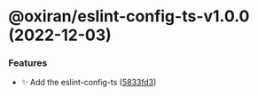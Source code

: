 # @oxiran/eslint-config-ts-v1.0.0 (2022-12-03)


### Features

* :sparkles: Add the eslint-config-ts ([5833fd3](https://github.com/oxiran/configs/commit/5833fd38cbb6d17f8ec89690c5aa7430c9911220))
